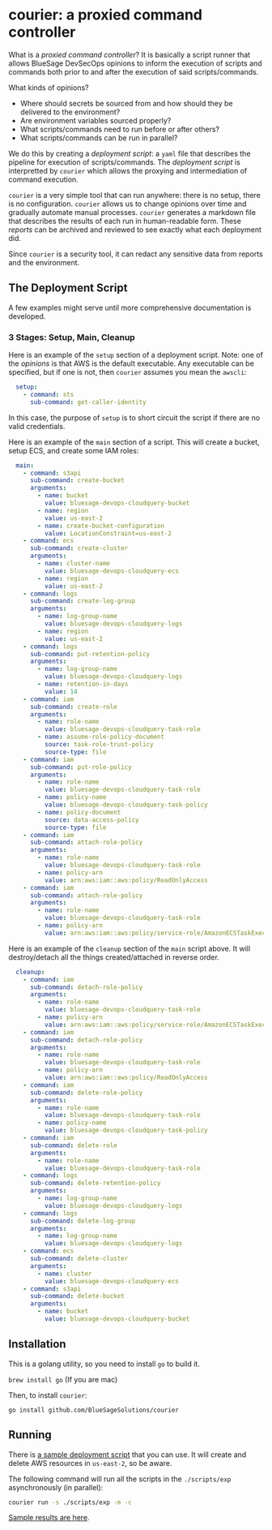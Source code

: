 # courier: a proxied command controller

What is a *proxied command controller*? It is basically a script runner that allows BlueSage DevSecOps opinions to inform the execution of scripts and commands both prior to and after the execution of said scripts/commands.

What kinds of opinions?
* Where should secrets be sourced from and how should they be delivered to the environment?
* Are environment variables sourced properly?
* What scripts/commands need to run before or after others?
* What scripts/commands can be run in parallel?

We do this by creating a *deployment script*: a `yaml` file that describes the pipeline for execution of scripts/commands. The *deployment script* is interpretted by `courier` which allows the proxying and intermediation of command execution.

`courier` is a very simple tool that can run anywhere: there is no setup, there is no configuration. `courier` allows us to change opinions over time and gradually automate manual processes. `courier` generates a markdown file that describes the results of each run in human-readable form. These *reports* can be archived and reviewed to see exactly what each deployment did.

Since `courier` is a security tool, it can redact any sensitive data from reports and the environment.

## The Deployment Script

A few examples might serve until more comprehensive documentation is developed.

### 3 Stages: Setup, Main, Cleanup

Here is an example of the `setup` section of a deployment script. Note: one of the *opinions* is that AWS is the default executable. Any executable can be specified, but if one is not, then `courier` assumes you mean the `awscli`:

```yaml
  setup:
    - command: sts
      sub-command: get-caller-identity
```

In this case, the purpose of `setup` is to short circuit the script if there are no valid credentials.

Here is an example of the `main` section of a script. This will create a bucket, setup ECS, and create some IAM roles:

```yaml
  main:
    - command: s3api
      sub-command: create-bucket
      arguments:
        - name: bucket
          value: bluesage-devops-cloudquery-bucket
        - name: region
          value: us-east-2
        - name: create-bucket-configuration
          value: LocationConstraint=us-east-2
    - command: ecs
      sub-command: create-cluster
      arguments:
        - name: cluster-name
          value: bluesage-devops-cloudquery-ecs
        - name: region
          value: us-east-2
    - command: logs
      sub-command: create-log-group
      arguments:
        - name: log-group-name
          value: bluesage-devops-cloudquery-logs
        - name: region
          value: us-east-2
    - command: logs
      sub-command: put-retention-policy
      arguments:
        - name: log-group-name
          value: bluesage-devops-cloudquery-logs
        - name: retention-in-days
          value: 14
    - command: iam
      sub-command: create-role
      arguments:
        - name: role-name
          value: bluesage-devops-cloudquery-task-role
        - name: assume-role-policy-document
          source: task-role-trust-policy
          source-type: file
    - command: iam
      sub-command: put-role-policy
      arguments:
        - name: role-name
          value: bluesage-devops-cloudquery-task-role
        - name: policy-name
          value: bluesage-devops-cloudquery-task-policy
        - name: policy-document
          source: data-access-policy
          source-type: file
    - command: iam
      sub-command: attach-role-policy
      arguments:
        - name: role-name
          value: bluesage-devops-cloudquery-task-role
        - name: policy-arn
          value: arn:aws:iam::aws:policy/ReadOnlyAccess
    - command: iam
      sub-command: attach-role-policy
      arguments:
        - name: role-name
          value: bluesage-devops-cloudquery-task-role
        - name: policy-arn
          value: arn:aws:iam::aws:policy/service-role/AmazonECSTaskExecutionRolePolicy
```

Here is an example of the `cleanup` section of the `main` script above. It will destroy/detach all the things created/attached in reverse order.

```yaml
  cleanup:
    - command: iam
      sub-command: detach-role-policy
      arguments:
        - name: role-name
          value: bluesage-devops-cloudquery-task-role
        - name: policy-arn
          value: arn:aws:iam::aws:policy/service-role/AmazonECSTaskExecutionRolePolicy
    - command: iam
      sub-command: detach-role-policy
      arguments:
        - name: role-name
          value: bluesage-devops-cloudquery-task-role
        - name: policy-arn
          value: arn:aws:iam::aws:policy/ReadOnlyAccess
    - command: iam
      sub-command: delete-role-policy
      arguments:
        - name: role-name
          value: bluesage-devops-cloudquery-task-role
        - name: policy-name
          value: bluesage-devops-cloudquery-task-policy
    - command: iam
      sub-command: delete-role
      arguments:
        - name: role-name
          value: bluesage-devops-cloudquery-task-role
    - command: logs
      sub-command: delete-retention-policy
      arguments:
        - name: log-group-name
          value: bluesage-devops-cloudquery-logs
    - command: logs
      sub-command: delete-log-group
      arguments:
        - name: log-group-name
          value: bluesage-devops-cloudquery-logs
    - command: ecs
      sub-command: delete-cluster
      arguments:
        - name: cluster
          value: bluesage-devops-cloudquery-ecs
    - command: s3api
      sub-command: delete-bucket
      arguments:
        - name: bucket
          value: bluesage-devops-cloudquery-bucket

```

## Installation

This is a golang utility, so you need to install `go` to build it.

`brew install go` (If you are mac)

Then, to install `courier`:

`go install github.com/BlueSageSolutions/courier`

## Running

There is [a sample deployment script](./scripts/exp/cloudquery-ecs.yaml) that you can use. It will create and delete AWS resources in `us-east-2`, so be aware.

The following command will run all the scripts in the `./scripts/exp` asynchronously (in parallel):

```sh
courier run -s ./scripts/exp -m -c
```

[Sample results are here](./scripts/exp/deployed-at-2023-12-08.10-39-19/README.md).